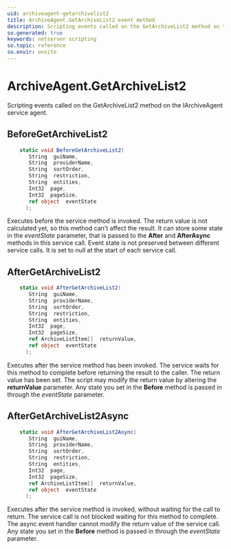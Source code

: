 ```yaml
---
uid: archiveagent-getarchivelist2
title: ArchiveAgent.GetArchiveList2 event method
description: Scripting events called on the GetArchiveList2 method on the ArchiveAgent service agent.
so.generated: true
keywords: netserver scripting
so.topic: reference
so.envir: onsite
---
```

# ArchiveAgent.GetArchiveList2

Scripting events called on the <see cref='M:IArchiveAgent.GetArchiveList2'>GetArchiveList2</see> method on the <see cref='IArchiveAgent'>IArchiveAgent</see>  service agent.

## BeforeGetArchiveList2
```cs
    static void BeforeGetArchiveList2(
       String  guiName,
       String  providerName,
       String  sortOrder,
       String  restriction,
       String  entities,
       Int32  page,
       Int32  pageSize,
       ref object  eventState
      );
```
Executes before the service method is invoked.
The return value is not calculated yet, so this method can't affect the result.
It can store some state in the *eventState* parameter, that is passed to the **After** and **AfterAsync** methods in this service call.
Event state is not preserved between different service calls. It is set to null at the start of each service call.
## AfterGetArchiveList2
```cs
    static void AfterGetArchiveList2(
       String  guiName,
       String  providerName,
       String  sortOrder,
       String  restriction,
       String  entities,
       Int32  page,
       Int32  pageSize,
       ref ArchiveListItem[]  returnValue,
       ref object  eventState
      );
```
Executes after the service method has been invoked. The service waits for this method to complete before returning the result to the caller.
The return value has been set. The script may modify the return value by altering the **returnValue** parameter.
Any state you set in the **Before** method is passed in through the *eventState* parameter.
## AfterGetArchiveList2Async
```cs
    static void AfterGetArchiveList2Async(
       String  guiName,
       String  providerName,
       String  sortOrder,
       String  restriction,
       String  entities,
       Int32  page,
       Int32  pageSize,
       ref ArchiveListItem[]  returnValue,
       ref object  eventState
      );
```
Executes after the service method is invoked, without waiting for the call to return.
The service call is not blocked waiting for this method to complete.
The async event handler cannot modify the return value of the service call.
Any state you set in the **Before** method is passed in through the *eventState* parameter.

